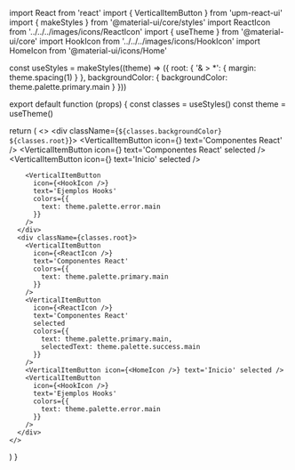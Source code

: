 import React from 'react'
import { VerticalItemButton } from 'upm-react-ui'
import { makeStyles } from '@material-ui/core/styles'
import ReactIcon from '../../../images/icons/ReactIcon'
import { useTheme } from '@material-ui/core'
import HookIcon from '../../../images/icons/HookIcon'
import HomeIcon from '@material-ui/icons/Home'

const useStyles = makeStyles((theme) => ({
  root: {
    '& > *': {
      margin: theme.spacing(1)
    }
  },
  backgroundColor: {
    backgroundColor: theme.palette.primary.main
  }
}))

export default function (props) {
  const classes = useStyles()
  const theme = useTheme()
  
  return (
    <>
      <div className={`${classes.backgroundColor} ${classes.root}`}>
        <VerticalItemButton icon={<ReactIcon />} text='Componentes React' />
        <VerticalItemButton
          icon={<ReactIcon />}
          text='Componentes React'
          selected
        />
        <VerticalItemButton icon={<HomeIcon />} text='Inicio' selected />

        <VerticalItemButton
          icon={<HookIcon />}
          text='Ejemplos Hooks'
          colors={{
            text: theme.palette.error.main
          }}
        />
      </div>
      <div className={classes.root}>
        <VerticalItemButton
          icon={<ReactIcon />}
          text='Componentes React'
          colors={{
            text: theme.palette.primary.main
          }}
        />
        <VerticalItemButton
          icon={<ReactIcon />}
          text='Componentes React'
          selected
          colors={{
            text: theme.palette.primary.main,
            selectedText: theme.palette.success.main
          }}
        />
        <VerticalItemButton icon={<HomeIcon />} text='Inicio' selected />
        <VerticalItemButton
          icon={<HookIcon />}
          text='Ejemplos Hooks'
          colors={{
            text: theme.palette.error.main
          }}
        />
      </div>
    </>
  )
}
